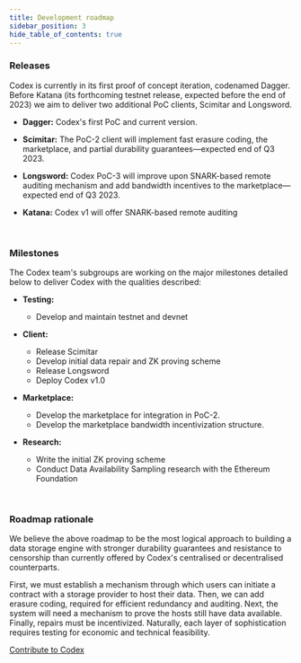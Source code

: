 ```yaml
---
title: Development roadmap
sidebar_position: 3
hide_table_of_contents: true
---
```


### Releases

Codex is currently in its first proof of concept iteration, codenamed Dagger. Before Katana (its forthcoming testnet release, expected before the end of 2023) we aim to deliver two additional PoC clients, Scimitar and Longsword.

- **Dagger:** Codex's first PoC and current version.

- **Scimitar:** The PoC-2 client will implement fast erasure coding, the marketplace, and partial durability guarantees—expected end of Q3 2023.

- **Longsword:** Codex PoC-3 will improve upon SNARK-based remote auditing mechanism and add bandwidth incentives to the marketplace—expected end of Q3 2023.

- **Katana:** Codex v1 will offer SNARK-based remote auditing

<br/>

### Milestones

The Codex team's subgroups are working on the major milestones detailed below to deliver Codex with the qualities described:

- **Testing:**

  - Develop and maintain testnet and devnet

- **Client:**

  - Release Scimitar
  - Develop initial data repair and ZK proving scheme
  - Release Longsword
  - Deploy Codex v1.0

- **Marketplace:**

  - Develop the marketplace for integration in PoC-2.
  - Develop the marketplace bandwidth incentivization structure.

- **Research:**
  - Write the initial ZK proving scheme
  - Conduct Data Availability Sampling research with the Ethereum Foundation

<br/>

### Roadmap rationale

We believe the above roadmap to be the most logical approach to building a data storage engine with stronger durability guarantees and resistance to censorship than currently offered by Codex's centralised or decentralised counterparts. 

First, we must establish a mechanism through which users can initiate a contract with a storage provider to host their data. Then, we can add erasure coding, required for efficient redundancy and auditing. Next, the system will need a mechanism to prove the hosts still have data available. Finally, repairs must be incentivized. Naturally, each layer of sophistication requires testing for economic and technical feasibility.

[Contribute to Codex](https://github.com/codex-storage)
